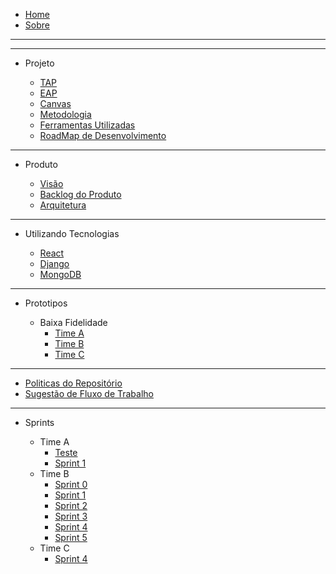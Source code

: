 - [Home](/)
- [Sobre](/README)

---
---

- Projeto

  - [TAP](/produto/tap/tap)
  - [EAP](/produto/eap/eap)
  - [Canvas](/produto/canvas/CANVAS-MDS1)
  - [Metodologia](/produto/metodologia/metodologia)
  - [Ferramentas Utilizadas](/produto/ferramentas/ferramentas)
  - [RoadMap de Desenvolvimento](/produto/roadmap/roadmap_v1)

---

- Produto
  
  - [Visão](/produto/Visao/Visao)
  - [Backlog do Produto](/produto/backlog/backlog)
  - [Arquitetura](/produto/Arquitetura/Arquitetura)

---

- Utilizando Tecnologias

  - [React](produto/pesquisa_tecnologias/react)
  - [Django](produto/pesquisa_tecnologias/django)
  - [MongoDB](produto/pesquisa_tecnologias/mongoDB)

---

- Prototipos

  - Baixa Fidelidade
    - [Time A](/produto/prototipo/prototipo)
    - [Time B](/produto/prototipo/prototipo-tipoB)
    - [Time C](/produto/prototipo/prototipo-timeC)

---

- [Politicas do Repositório](politicas/policies)
- [Sugestão de Fluxo de Trabalho](politicas/workflow)

---

- Sprints

  - Time A
    - [Teste](sprints/TimeA/fechamento_sprint0)
    - [Sprint 1](sprints/TimeA/fechamento_sprint1)
  - Time B
    - [Sprint 0](sprints/TimeB/sprint0/sprint0_fechamento)
    - [Sprint 1](sprints/TimeB/sprint1/sprint1_fechamento)
    - [Sprint 2](sprints/TimeB/sprint2/sprint2_fechamento)
    - [Sprint 3](sprints/TimeB/sprint3/sprint3_fechamento)
    - [Sprint 4](sprints/TimeB/sprint4/sprint4_fechamento)
    - [Sprint 5](sprints/TimeB/sprint5/sprint5_fechamento)
  - Time C
    - [Sprint 4](sprints/TimeC/sprint4/fechamento_sprint5)
